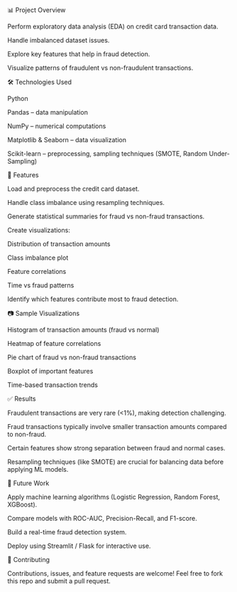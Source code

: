 📊 Project Overview

Perform exploratory data analysis (EDA) on credit card transaction data.

Handle imbalanced dataset issues.

Explore key features that help in fraud detection.

Visualize patterns of fraudulent vs non-fraudulent transactions.

🛠 Technologies Used

Python

Pandas – data manipulation

NumPy – numerical computations

Matplotlib & Seaborn – data visualization

Scikit-learn – preprocessing, sampling techniques (SMOTE, Random Under-Sampling)

🚀 Features

Load and preprocess the credit card dataset.

Handle class imbalance using resampling techniques.

Generate statistical summaries for fraud vs non-fraud transactions.

Create visualizations:

Distribution of transaction amounts

Class imbalance plot

Feature correlations

Time vs fraud patterns

Identify which features contribute most to fraud detection.

📷 Sample Visualizations

Histogram of transaction amounts (fraud vs normal)

Heatmap of feature correlations

Pie chart of fraud vs non-fraud transactions

Boxplot of important features

Time-based transaction trends

✅ Results

Fraudulent transactions are very rare (<1%), making detection challenging.

Fraud transactions typically involve smaller transaction amounts compared to non-fraud.

Certain features show strong separation between fraud and normal cases.

Resampling techniques (like SMOTE) are crucial for balancing data before applying ML models.

📌 Future Work

Apply machine learning algorithms (Logistic Regression, Random Forest, XGBoost).

Compare models with ROC-AUC, Precision-Recall, and F1-score.

Build a real-time fraud detection system.

Deploy using Streamlit / Flask for interactive use.

🤝 Contributing

Contributions, issues, and feature requests are welcome!
Feel free to fork this repo and submit a pull request.
